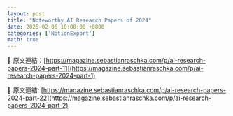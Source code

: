 ```yaml
---
layout: post
title: "Noteworthy AI Research Papers of 2024"
date: 2025-02-06 10:00:00 +0800
categories: ['NotionExport']
math: true
---
```


📌 原文連結：[https://magazine.sebastianraschka.com/p/ai-research-papers-2024-part-11](https://magazine.sebastianraschka.com/p/ai-research-papers-2024-part-1)

📌 原文連結: [https://magazine.sebastianraschka.com/p/ai-research-papers-2024-part-22](https://magazine.sebastianraschka.com/p/ai-research-papers-2024-part-2)
